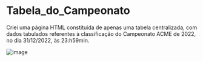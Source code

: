 # Tabela_do_Campeonato
Criei uma página HTML constituída de apenas uma tabela centralizada, com dados tabulados referentes à classificação do Campeonato ACME de 2022, no dia 31/12/2022, às 23:h59min.

   ![image](https://user-images.githubusercontent.com/105685493/187770274-71bc5d5f-b34b-4381-accb-8918482090c9.png)

